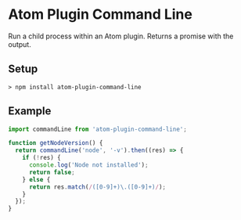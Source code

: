 # Atom Plugin Command Line

Run a child process within an Atom plugin. Returns a promise with the output.

## Setup

`> npm install atom-plugin-command-line`

## Example

```javascript
import commandLine from 'atom-plugin-command-line';

function getNodeVersion() {
  return commandLine('node', '-v').then((res) => {
    if (!res) {
      console.log('Node not installed');
      return false;
    } else {
      return res.match(/([0-9]+)\.([0-9]+)/);
    }
  });
}
```
